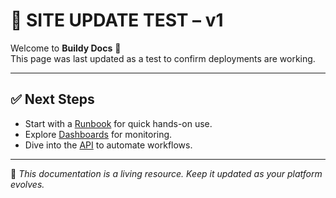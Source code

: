 # 🚀 SITE UPDATE TEST – v1

Welcome to **Buildy Docs** 👋  
This page was last updated as a test to confirm deployments are working.

---

## ✅ Next Steps

- Start with a [Runbook](runbook.md) for quick hands-on use.
- Explore [Dashboards](dashboards.md) for monitoring.
- Dive into the [API](api.md) to automate workflows.

---

📌 _This documentation is a living resource. Keep it updated as your platform evolves._
